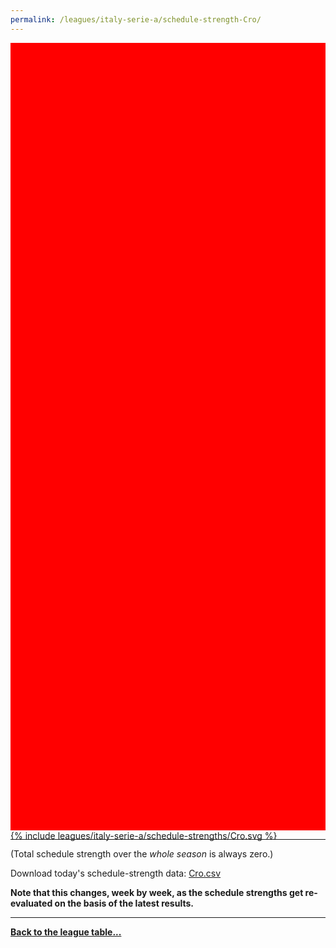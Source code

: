 ```yaml
---
permalink: /leagues/italy-serie-a/schedule-strength-Cro/
---
```


<style>
.svg-wrap {
    background-color:red;
    height:0;
    padding-top:250%; /* 350px/550px */
    position: relative;
}

svg {
    background-color: white;
    height: 100%;
    display:block;
    width: 100%;
    position: absolute;
    top:0;
    left:0;
}
</style>


<div class="svg-wrap">
{% include leagues/italy-serie-a/schedule-strengths/Cro.svg %}
</div>

-----

(Total schedule strength over the *whole season* is always zero.)


Download today's schedule-strength data: [Cro.csv](/assets/leagues/italy-serie-a/2020/schedule-strengths/Cro.csv)

**Note that this changes, week by week, as the schedule strengths get re-evaluated on the
basis of the latest results.**

-----

[**Back to the league table...**](/leagues/italy-serie-a)


